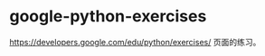 # google-python-exercises

<a href="https://developers.google.com/edu/python/exercises/">https://developers.google.com/edu/python/exercises/</a> 页面的练习。